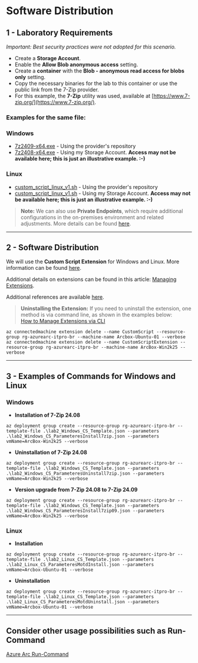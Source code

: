 # Software Distribution

## 1 - Laboratory Requirements
*Important: Best security practices were not adopted for this scenario.*

- Create a **Storage Account**.
- Enable the **Allow Blob anonymous access** setting.
- Create a **container** with the **Blob - anonymous read access for blobs only** setting.
- Copy the necessary binaries for the lab to this container or use the public link from the 7-Zip provider.
- For this example, the **7-Zip** utility was used, available at [https://www.7-zip.org/](https://www.7-zip.org/).

### Examples for the same file:

### **Windows**
- [7z2409-x64.exe](https://www.7-zip.org/a/7z2409-x64.exe) - Using the provider's repository  
- [7z2408-x64.exe](https://arcboxapps.blob.core.windows.net/apps/7z2408-x64.exe) - Using my Storage Account. **Access may not be available here; this is just an illustrative example. :-)**

### **Linux**
- [custom_script_linux_v1.sh](https://raw.githubusercontent.com/fabiotreze/AzureArcTips/refs/heads/main/templates/lab2_custom_script_linux_v1.sh) - Using the provider's repository  
- [custom_script_linux_v1.sh](https://arcboxapps.blob.core.windows.net/apps/custom_script_linux_v1.sh) - Using my Storage Account. **Access may not be available here; this is just an illustrative example. :-)**

> **Note:** We can also use **Private Endpoints**, which require additional configurations in the on-premises environment and related adjustments. More details can be found [here](https://learn.microsoft.com/en-us/azure/storage/common/storage-private-endpoints).

---

## 2 - Software Distribution

We will use the **Custom Script Extension** for Windows and Linux. More information can be found [here](https://learn.microsoft.com/en-us/azure/virtual-machines/extensions/custom-script-windows).

Additional details on extensions can be found in this article: [Managing Extensions](https://learn.microsoft.com/en-us/azure/azure-arc/servers/manage-vm-extensions).

Additional references are available [here](https://github.com/microsoft/azure_arc/tree/main/azure_arc_servers_jumpstart/archive/extensions/arm).

> **Uninstalling the Extension:** If you need to uninstall the extension, one method is via command line, as shown in the examples below:  
> [How to Manage Extensions via CLI](https://learn.microsoft.com/en-us/azure/azure-arc/servers/manage-vm-extensions-cli)

```azurecli
az connectedmachine extension delete --name CustomScript --resource-group rg-azurearc-itpro-br --machine-name Arcbox-Ubuntu-01 --verbose
az connectedmachine extension delete --name CustomScriptExtension --resource-group rg-azurearc-itpro-br --machine-name ArcBox-Win2k25 --verbose
```

---

## 3 - Examples of Commands for Windows and Linux

### Windows

- **Installation of 7-Zip 24.08**
```azurecli
az deployment group create --resource-group rg-azurearc-itpro-br --template-file .\lab2_Windows_CS_Template.json --parameters .\lab2_Windows_CS_ParameteresInstall7zip.json --parameters vmName=ArcBox-Win2k25 --verbose
```

- **Uninstallation of 7-Zip 24.08**
```azurecli
az deployment group create --resource-group rg-azurearc-itpro-br --template-file .\lab2_Windows_CS_Template.json --parameters .\lab2_Windows_CS_ParameteresUninstall7zip.json --parameters vmName=ArcBox-Win2k25 --verbose
```

- **Version upgrade from 7-Zip 24.08 to 7-Zip 24.09**
```azurecli
az deployment group create --resource-group rg-azurearc-itpro-br --template-file .\lab2_Windows_CS_Template.json --parameters .\lab2_Windows_CS_ParameteresInstall7zip09.json --parameters vmName=ArcBox-Win2k25 --verbose
```

### Linux
- **Installation**
```azurecli
az deployment group create --resource-group rg-azurearc-itpro-br --template-file .\lab2_Linux_CS_Template.json --parameters .\lab2_Linux_CS_ParameteresMotdInstall.json --parameters vmName=Arcbox-Ubuntu-01 --verbose
```

- **Uninstallation**
```azurecli
az deployment group create --resource-group rg-azurearc-itpro-br --template-file .\lab2_Linux_CS_Template.json --parameters .\lab2_Linux_CS_ParameteresMotdUninstall.json --parameters vmName=Arcbox-Ubuntu-01 --verbose
```

---

## Consider other usage possibilities such as Run-Command
[Azure Arc Run-Command](https://learn.microsoft.com/en-us/azure/azure-arc/servers/run-command)
